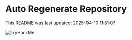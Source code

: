 # Auto Regenerate Repository

This README was last updated: 2025-04-10 11:51:07

 ![TryHackMe](https://tryhackme.com/badge/533634)